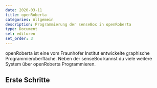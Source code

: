 ```yaml
---
date: 2020-03-11
title: openRoberta
categories: Allgemein
description: Programmierung der senseBox in openRoberta
type: Document
set: editoren
set_order: 3
---
```


openRoberta ist eine vom Fraunhofer Institut entwickelte graphische Programmieroberfläche. Neben der senseBox kannst du viele weitere System über openRoberta Programmieren.  

## Erste Schritte


